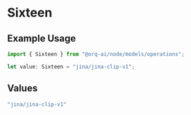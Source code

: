 # Sixteen

## Example Usage

```typescript
import { Sixteen } from "@orq-ai/node/models/operations";

let value: Sixteen = "jina/jina-clip-v1";
```

## Values

```typescript
"jina/jina-clip-v1"
```